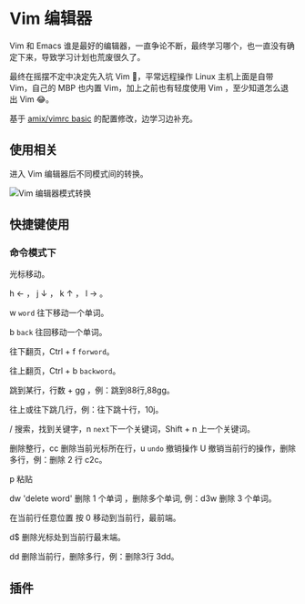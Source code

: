 # Vim 编辑器

Vim 和 Emacs 谁是最好的编辑器，一直争论不断，最终学习哪个，也一直没有确定下来，导致学习计划也荒废很久了。

最终在摇摆不定中决定先入坑 Vim 🎉，平常远程操作 Linux 主机上面是自带 Vim，自己的 MBP 也内置 Vim，加上之前也有轻度使用 Vim ，至少知道怎么退出 Vim 😂。

基于 [amix/vimrc basic](https://github.com/amix/vimrc/blob/master/vimrcs/basic.vim) 的配置修改，边学习边补充。

## 使用相关
进入 Vim 编辑器后不同模式间的转换。

![Vim 编辑器模式转换](https://miasanmia.oss-cn-beijing.aliyuncs.com/picture/2023/02/22/069b799e-62bb-47f7-b7ef-11f875d88b7a.png)

## 快捷键使用
### 命令模式下

光标移动。

h ← ， j ↓ ， k ↑ ， l → 。

w `word` 往下移动一个单词。

b `back` 往回移动一个单词。

往下翻页，Ctrl + f `forword`。

往上翻页，Ctrl + b `backword`。

跳到某行，行数 + gg ，例：跳到88行,88gg。

往上或往下跳几行，例：往下跳十行，10j。

/ 搜索，找到关键字，n `next`下一个关键词，Shift + n 上一个关键词。

删除整行，cc 删除当前光标所在行，u `undo` 撤销操作 U 撤销当前行的操作，删除多行，例：删除 2 行 c2c。

p 粘贴

dw 'delete word' 删除 1 个单词 ，删除多个单词, 例：d3w 删除 3 个单词。

在当前行任意位置 按 0 移动到当前行，最前端。 

d$ 删除光标处到当前行最末端。

dd 删除当前行，删除多行，例：删除3行 3dd。

## 插件
